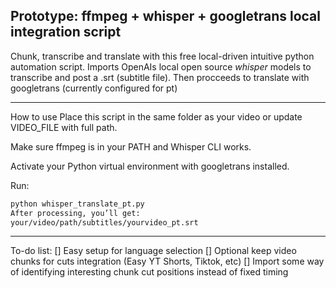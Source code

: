 <h2>Prototype: ffmpeg + whisper + googletrans local integration script</h2>
Chunk, transcribe and translate with this free local-driven intuitive python automation script. Imports OpenAIs local open source <i>whisper</i> models to transcribe and post a .srt (subtitle file). Then procceeds to translate with googletrans (currently configured for pt)


---

How to use
Place this script in the same folder as your video or update VIDEO_FILE with full path.

Make sure ffmpeg is in your PATH and Whisper CLI works.

Activate your Python virtual environment with googletrans installed.

Run:

```bash
python whisper_translate_pt.py
After processing, you’ll get:
your/video/path/subtitles/yourvideo_pt.srt
```

---

To-do list:
[] Easy setup for language selection
[] Optional keep video chunks for cuts integration (Easy YT Shorts, Tiktok, etc)
[] Import some way of identifying interesting chunk cut positions instead of fixed timing